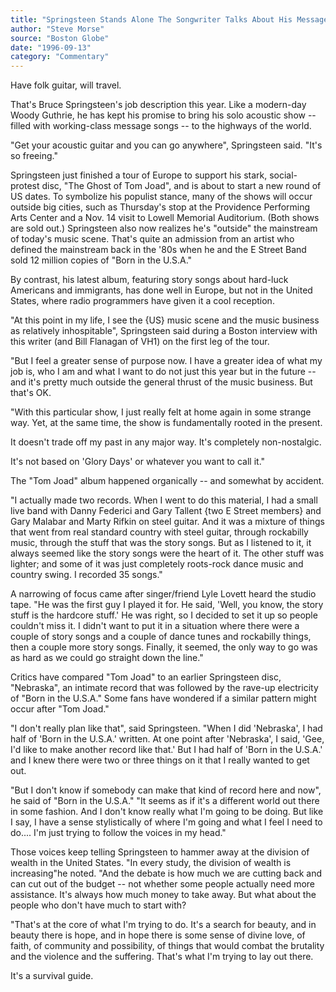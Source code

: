 ```yaml
---
title: "Springsteen Stands Alone The Songwriter Talks About His Message"
author: "Steve Morse"
source: "Boston Globe"
date: "1996-09-13"
category: "Commentary"
---
```


Have folk guitar, will travel.

That's Bruce Springsteen's job description this year. Like a modern-day Woody Guthrie, he has kept his promise to bring his solo acoustic show -- filled with working-class message songs -- to the highways of the world.

"Get your acoustic guitar and you can go anywhere", Springsteen said. "It's so freeing."

Springsteen just finished a tour of Europe to support his stark, social- protest disc, "The Ghost of Tom Joad", and is about to start a new round of US dates. To symbolize his populist stance, many of the shows will occur outside big cities, such as Thursday's stop at the Providence Performing Arts Center and a Nov. 14 visit to Lowell Memorial Auditorium. (Both shows are sold out.) Springsteen also now realizes he's "outside" the mainstream of today's music scene. That's quite an admission from an artist who defined the mainstream back in the '80s when he and the E Street Band sold 12 million copies of "Born in the U.S.A."

By contrast, his latest album, featuring story songs about hard-luck Americans and immigrants, has done well in Europe, but not in the United States, where radio programmers have given it a cool reception.

"At this point in my life, I see the {US} music scene and the music business as relatively inhospitable", Springsteen said during a Boston interview with this writer (and Bill Flanagan of VH1) on the first leg of the tour.

"But I feel a greater sense of purpose now. I have a greater idea of what my job is, who I am and what I want to do not just this year but in the future -- and it's pretty much outside the general thrust of the music business. But that's OK.

"With this particular show, I just really felt at home again in some strange way. Yet, at the same time, the show is fundamentally rooted in the present.

It doesn't trade off my past in any major way. It's completely non-nostalgic.

It's not based on 'Glory Days' or whatever you want to call it."

The "Tom Joad" album happened organically -- and somewhat by accident.

"I actually made two records. When I went to do this material, I had a small live band with Danny Federici and Gary Tallent {two E Street members} and Gary Malabar and Marty Rifkin on steel guitar. And it was a mixture of things that went from real standard country with steel guitar, through rockabilly music, through the stuff that was the story songs. But as I listened to it, it always seemed like the story songs were the heart of it. The other stuff was lighter; and some of it was just completely roots-rock dance music and country swing. I recorded 35 songs."

A narrowing of focus came after singer/friend Lyle Lovett heard the studio tape. "He was the first guy I played it for. He said, 'Well, you know, the story stuff is the hardcore stuff.' He was right, so I decided to set it up so people couldn't miss it. I didn't want to put it in a situation where there were a couple of story songs and a couple of dance tunes and rockabilly things, then a couple more story songs. Finally, it seemed, the only way to go was as hard as we could go straight down the line."

Critics have compared "Tom Joad" to an earlier Springsteen disc, "Nebraska", an intimate record that was followed by the rave-up electricity of "Born in the U.S.A." Some fans have wondered if a similar pattern might occur after "Tom Joad."

"I don't really plan like that", said Springsteen. "When I did 'Nebraska', I had half of 'Born in the U.S.A.' written. At one point after 'Nebraska', I said, 'Gee, I'd like to make another record like that.' But I had half of 'Born in the U.S.A.' and I knew there were two or three things on it that I really wanted to get out.

"But I don't know if somebody can make that kind of record here and now", he said of "Born in the U.S.A." "It seems as if it's a different world out there in some fashion. And I don't know really what I'm going to be doing. But like I say, I have a sense stylistically of where I'm going and what I feel I need to do.... I'm just trying to follow the voices in my head."

Those voices keep telling Springsteen to hammer away at the division of wealth in the United States. "In every study, the division of wealth is increasing"he noted. "And the debate is how much we are cutting back and can cut out of the budget -- not whether some people actually need more assistance. It's always how much money to take away. But what about the people who don't have much to start with?

"That's at the core of what I'm trying to do. It's a search for beauty, and in beauty there is hope, and in hope there is some sense of divine love, of faith, of community and possibility, of things that would combat the brutality and the violence and the suffering. That's what I'm trying to lay out there.

It's a survival guide.